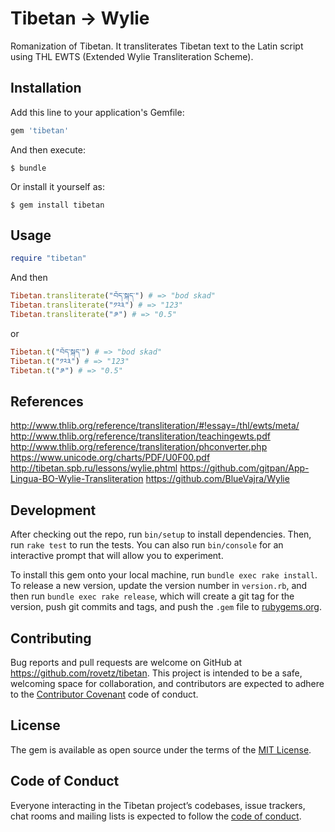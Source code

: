 # Tibetan -> Wylie

Romanization of Tibetan. It transliterates Tibetan text to the Latin script using THL EWTS (Extended Wylie Transliteration Scheme).

## Installation

Add this line to your application's Gemfile:

```ruby
gem 'tibetan'
```

And then execute:

    $ bundle

Or install it yourself as:

    $ gem install tibetan

## Usage

```ruby
require "tibetan"
```

And then

```ruby
Tibetan.transliterate("བོད་སྐད་") # => "bod skad"
Tibetan.transliterate("༡༢༣") # => "123"
Tibetan.transliterate("༪") # => "0.5"
```
or

```ruby
Tibetan.t("བོད་སྐད་") # => "bod skad"
Tibetan.t("༡༢༣") # => "123"
Tibetan.t("༪") # => "0.5"
```

## References
http://www.thlib.org/reference/transliteration/#!essay=/thl/ewts/meta/
http://www.thlib.org/reference/transliteration/teachingewts.pdf
http://www.thlib.org/reference/transliteration/phconverter.php
https://www.unicode.org/charts/PDF/U0F00.pdf
http://tibetan.spb.ru/lessons/wylie.phtml
https://github.com/gitpan/App-Lingua-BO-Wylie-Transliteration
https://github.com/BlueVajra/Wylie


## Development

After checking out the repo, run `bin/setup` to install dependencies. Then, run `rake test` to run the tests. You can also run `bin/console` for an interactive prompt that will allow you to experiment.

To install this gem onto your local machine, run `bundle exec rake install`. To release a new version, update the version number in `version.rb`, and then run `bundle exec rake release`, which will create a git tag for the version, push git commits and tags, and push the `.gem` file to [rubygems.org](https://rubygems.org).

## Contributing

Bug reports and pull requests are welcome on GitHub at https://github.com/rovetz/tibetan. This project is intended to be a safe, welcoming space for collaboration, and contributors are expected to adhere to the [Contributor Covenant](http://contributor-covenant.org) code of conduct.

## License

The gem is available as open source under the terms of the [MIT License](https://opensource.org/licenses/MIT).

## Code of Conduct

Everyone interacting in the Tibetan project’s codebases, issue trackers, chat rooms and mailing lists is expected to follow the [code of conduct](https://github.com/rovetz/tibetan/blob/master/CODE_OF_CONDUCT.md).
